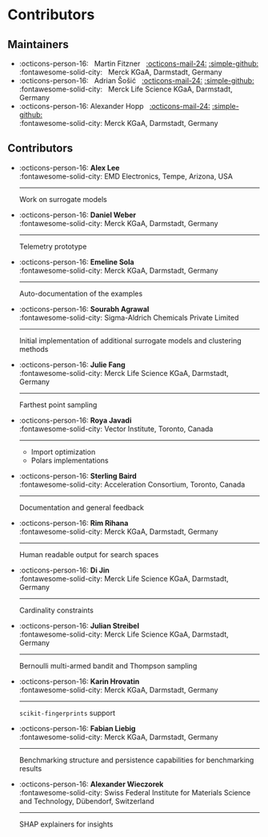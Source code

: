 # Contributors

## Maintainers
- :octicons-person-16: &nbsp;  Martin Fitzner &nbsp; [:octicons-mail-24:](mailto:martin.fitzner@merckgroup.com) [:simple-github:](https://github.com/Scienfitz)
  <br> :fontawesome-solid-city: &nbsp; Merck KGaA, Darmstadt, Germany
- :octicons-person-16: &nbsp; Adrian Šošić &nbsp; [:octicons-mail-24:](mailto:adrian.sosic@merckgroup.com) [:simple-github:](https://github.com/AdrianSosic)
  <br> :fontawesome-solid-city: &nbsp; Merck Life Science KGaA, Darmstadt, Germany 
- :octicons-person-16: Alexander Hopp &nbsp; [:octicons-mail-24:](mailto:alexander.hopp@merckgroup.com) [:simple-github:](https://github.com/AVHopp)
  <br> :fontawesome-solid-city: Merck KGaA, Darmstadt, Germany

## Contributors
<div class="grid cards" markdown>

-   :octicons-person-16: __Alex Lee__ 
    <br> :fontawesome-solid-city: EMD Electronics, Tempe, Arizona, USA

    ---

    Work on surrogate models

-   :octicons-person-16: __Daniel Weber__
    <br> :fontawesome-solid-city: Merck KGaA, Darmstadt, Germany

    ---

    Telemetry prototype

-   :octicons-person-16: __Emeline Sola__
    <br> :fontawesome-solid-city: Merck KGaA, Darmstadt, Germany

    ---

    Auto-documentation of the examples

-   :octicons-person-16: __Sourabh Agrawal__
    <br> :fontawesome-solid-city: Sigma-Aldrich Chemicals Private Limited

    ---

    Initial implementation of additional surrogate models and clustering methods

-   :octicons-person-16: __Julie Fang__
    <br> :fontawesome-solid-city: Merck Life Science KGaA, Darmstadt, Germany

    ---

    Farthest point sampling

-   :octicons-person-16: __Roya Javadi__
    <br> :fontawesome-solid-city: Vector Institute, Toronto, Canada

    ---

    * Import optimization
    * Polars implementations

-   :octicons-person-16: __Sterling Baird__
    <br> :fontawesome-solid-city: Acceleration Consortium, Toronto, Canada

    ---

    Documentation and general feedback

-   :octicons-person-16: __Rim Rihana__
    <br> :fontawesome-solid-city: Merck KGaA, Darmstadt, Germany

    ---

    Human readable output for search spaces

-   :octicons-person-16: __Di Jin__
    <br> :fontawesome-solid-city: Merck Life Science KGaA, Darmstadt, Germany

    ---

    Cardinality constraints

-   :octicons-person-16: __Julian Streibel__
    <br> :fontawesome-solid-city: Merck Life Science KGaA, Darmstadt, Germany

    ---

    Bernoulli multi-armed bandit and Thompson sampling

-   :octicons-person-16: __Karin Hrovatin__
    <br> :fontawesome-solid-city: Merck KGaA, Darmstadt, Germany

    ---

    `scikit-fingerprints` support

-   :octicons-person-16: __Fabian Liebig__
    <br> :fontawesome-solid-city: Merck KGaA, Darmstadt, Germany

    ---

    Benchmarking structure and persistence capabilities for benchmarking results

-   :octicons-person-16: __Alexander Wieczorek__
    <br> :fontawesome-solid-city: Swiss Federal Institute for Materials Science and Technology, Dübendorf, Switzerland

    ---

    SHAP explainers for insights

</div>
